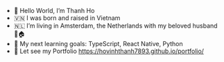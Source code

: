 - 👋 Hello World, I’m Thanh Ho
- 🇻🇳 I was born and raised in Vietnam
- 🇳🇱 I’m living in Amsterdam, the Netherlands with my beloved husband 👬🏠
- 🌱 My next learning goals: TypeScript, React Native, Python
- 👀 Let see my Portfolio https://hovinhthanh7893.github.io/portfolio/
